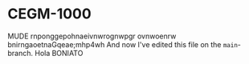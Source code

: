 # CEGM-1000
MUDE
rnponggepohnaeivnwrognwpgr
ovnwoenrw
bnirngaoetnaGqeae;mhp4wh
And now I've edited this file on the `main`-branch.
Hola BONIATO
